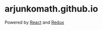 # arjunkomath.github.io
Powered by [React](https://facebook.github.io/react) and [Redux](http://redux.js.org/)
